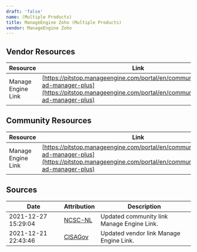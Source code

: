 ```yaml
---
draft: 'false'
name: (Multiple Products)
title: ManageEngine Zoho (Multiple Products)
vendor: ManageEngine Zoho
---
```


## Vendor Resources
| Resource | Link |
| --- | --- |
| Manage Engine Link | [https://pitstop.manageengine.com/portal/en/community/topic/log4j-ad-manager-plus](https://pitstop.manageengine.com/portal/en/community/topic/log4j-ad-manager-plus) |

## Community Resources
| Resource | Link |
| --- | --- |
| Manage Engine Link | [https://pitstop.manageengine.com/portal/en/community/topic/log4j-ad-manager-plus](https://pitstop.manageengine.com/portal/en/community/topic/log4j-ad-manager-plus) |


## Sources
| Date | Attribution | Description |
| --- | --- | --- |
| 2021-12-27 15:29:04 | [NCSC-NL](https://github.com/NCSC-NL/log4shell/blob/main/software/README.md) | Updated community link Manage Engine Link.  |
| 2021-12-21 22:43:46 | [CISAGov](https://raw.githubusercontent.com/cisagov/log4j-affected-db/develop/README.md) | Updated vendor link Manage Engine Link.  |
